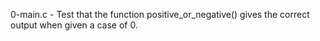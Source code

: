 0-main.c - Test that the function positive_or_negative() gives the correct output when given a case of 0.
